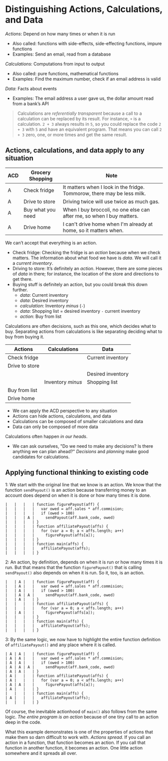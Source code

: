 # Distinguishing Actions, Calculations, and Data

*Actions*: Depend on how many times or when it is run

- Also called: functions with side-effects, side-effecting functions, impure functions
- Examples: Send an email, read from a database

*Calculations*: Computations from input to output

- Also called: pure functions, mathematical functions
- Examples: Find the maximum number, check if an email address is valid

*Data*: Facts about events

- Examples: The email address a user gave us, the dollar amount read from a bank’s API

> Calculations are *referentially transparent* because a call to a calculation can be replaced by its result. For instance, `+` is a calculation. `2 + 3` always results in `5`, so you could replace the code `2 + 3` with `5` and have an equivalent program. That means you can call `2 + 3` zero, one, or more times and get the same result.

## Actions, calculations, and data apply to any situation

| ACD | Grocery Shopping  | Note
|-----|-------------------|------
| A   | Check fridge      | It matters when I look in the fridge. Tommorow, there may be less milk.
| A   | Drive to store    | Driving twice will use twice as much gas.
| A   | Buy what you need | When I buy broccoli, no one else can after me, so when I buy matters.
| A   | Drive home        | I can't drive home when I'm already at home, so it matters when.

We can’t accept that everything is an action.

- Check fridge: Checking the fridge is an *action* because when we check matters. The information about what food we have is *data*. We will call it a *current inventory*.
- Driving to store: It’s definitely an *action*. However, there are some pieces of *data* in there; for instance, the location of the store and directions to get there.
- Buying stuff is definitely an action, but you could break this down further.
  - *data*: Current inventory
  - *data*: Desired inventory
  - *calculation*: Inventory *minus* (`-`)
  - *data*: Shopping list = desired inventory `-` current inventory
  - *action*: Buy from list

Calculations are often decisions, such as this one, which decides what to buy. Separating actions from calculations is like separating deciding what to buy from buying it.

| Actions        | Calculations      | Data
|----------------|-------------------|---
| Check fridge   |                   | Current inventory
| Drive to store |                   |
|                |                   | Desired inventory
|                | Inventory *minus* | Shopping list
| Buy from list  |  |
| Drive home     |  |

- We can apply the ACD perspective to any situation
- Actions can hide actions, calculations, and data
- Calculations can be composed of smaller calculations and data
- Data can only be composed of more data

Calculations often happen *in our heads*.

- We can ask ourselves, "Do we need to make any decisions? Is there anything we can plan ahead?" *Decisions* and *planning* make good candidates for calculations.

## Applying functional thinking to existing code

1: We start with the original line that we know is an action. We know that the function `sendPayout()` is an action because transferring money to an account does depend on when it is done or how many times it is done.

```
|   |   |   | function figurePayout(aff) {
|   |   |   |   var owed = aff.sales * aff.commision;
|   |   |   |   if (owed > 100)
|   |   | A |     sendPayout(aff.bank_code, owed)
|   |   |   | }
|   |   |   | function affiliatePayout(affs) {
|   |   |   |   for (var a = 0; a < affs.length; a++)
|   |   |   |     figurePayout(affs[a]);
|   |   |   | }
|   |   |   | function main(affs) {
|   |   |   |   affiliatePayout(affs);
|   |   |   | }
```

2: An action, by definition, depends on when it is run or how many times it is run. But that means that the function `figurePayout()` that is calling `sendPayout()` also depends on when it is run. So it, too, is an action.

```
|   | A |   | function figurePayout(aff) {
|   | A |   |   var owed = aff.sales * aff.commision;
|   | A |   |   if (owed > 100)
|   | A | A |     sendPayout(aff.bank_code, owed)
|   | A |   | }
|   |   |   | function affiliatePayout(affs) {
|   |   |   |   for (var a = 0; a < affs.length; a++)
|   | A |   |     figurePayout(affs[a]);
|   |   |   | }
|   |   |   | function main(affs) {
|   |   |   |   affiliatePayout(affs);
|   |   |   | }
```

3: By the same logic, we now have to highlight the entire function definition of `affiliatePayout()` and any place where it is called.

```
| A | A |   | function figurePayout(aff) {
| A | A |   |   var owed = aff.sales * aff.commision;
| A | A |   |   if (owed > 100)
| A | A | A |     sendPayout(aff.bank_code, owed)
| A | A |   | }
| A |   |   | function affiliatePayout(affs) {
| A |   |   |   for (var a = 0; a < affs.length; a++)
| A | A |   |     figurePayout(affs[a]);
| A |   |   | }
|   |   |   | function main(affs) {
| A |   |   |   affiliatePayout(affs);
|   |   |   | }
```

Of course, the inevitable actionhood of `main()` also follows from the same logic. *The entire program is an action* because of one tiny call to an action deep in the code.

What this example demonstrates is one of the properties of actions that make them so darn difficult to work with. *Actions spread*. If you call an action in a function, that function becomes an action. If you call that function in another function, it becomes an action. One little action somewhere and it spreads all over.

